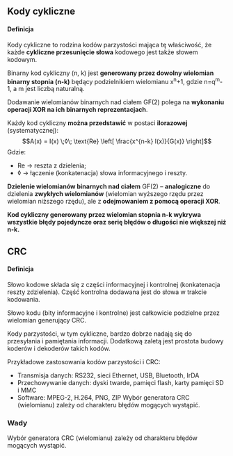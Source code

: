 ## Kody cykliczne

#### Definicja
Kody cykliczne to rodzina kodów parzystości mająca tę właściwość, że każde **cykliczne przesunięcie słowa** kodowego jest także słowem kodowym.

Binarny kod cykliczny (n, k) jest **generowany przez dowolny wielomian binarny stopnia (n-k)** będący podzielnikiem wielomianu x<sup>n</sup>+1, gdzie n=q<sup>m</sup>-1, a m jest liczbą naturalną.

Dodawanie wielomianów binarnych nad ciałem GF(2) polega na **wykonaniu operacji XOR na ich binarnych reprezentacjach**.

Każdy kod cykliczny **można przedstawić** w postaci **ilorazowej** (systematycznej):
$$A(x) = I(x) \;◊\; \text{Re} \left[ \frac{x^{n-k} I(x)}{G(x)} \right]$$
Gdzie: 
- Re  →   reszta z dzielenia; 
- ◊    →   łączenie (konkatenacja) słowa informacyjnego i reszty.

**Dzielenie wielomianów binarnych nad ciałem** GF(2) – **analogiczne** do dzielenia **zwykłych wielomianów** (wielomian wyższego rzędu przez wielomian niższego rzędu), ale z **odejmowaniem z pomocą operacji XOR**.

**Kod cykliczny generowany przez wielomian stopnia n-k wykrywa wszystkie błędy pojedyncze oraz serię błędów o długości nie większej niż n-k.**

## CRC
#### Definicja
Słowo kodowe składa się z części informacyjnej i kontrolnej (konkatenacja reszty zdzielenia). Część kontrolna dodawana jest do słowa w trakcie kodowania.

Słowo kodu (bity informacyjne i kontrolne) jest całkowicie podzielne przez wielomian generujący CRC.

Kody parzystości, w tym cykliczne, bardzo dobrze nadają się do przesyłania i pamiętania informacji. Dodatkową zaletą jest prostota budowy koderów i dekoderów takich kodów.

Przykładowe zastosowania kodów parzystości i CRC: 
- Transmisja danych: RS232, sieci Ethernet, USB, Bluetooth, IrDA 
- Przechowywanie danych: dyski twarde, pamięci flash, karty pamięci SD i MMC 
- Software: MPEG-2, H.264, PNG, ZIP
Wybór generatora CRC (wielomianu) zależy od charakteru błędów mogących wystąpić.
### Wady
Wybór generatora CRC (wielomianu) zależy od charakteru błędów mogących wystąpić.